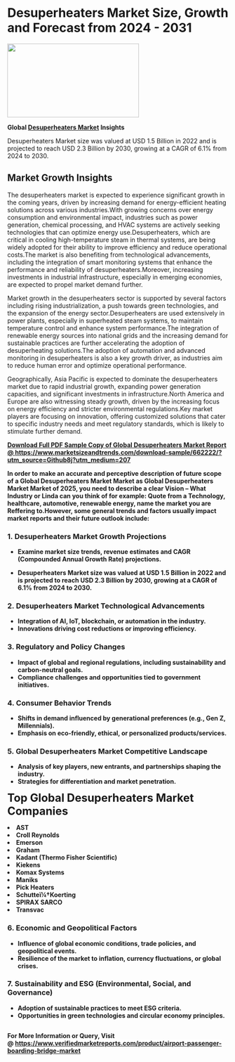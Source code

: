 <H1>Desuperheaters Market Size, Growth and Forecast from 2024 - 2031</H1><img class="aligncenter size-medium wp-image-584254" src="https://thirdeyenews.in/wp-content/uploads/2024/09/Global-Market-Research-300x168.jpeg" alt="" width="300" height="168" /><p><strong>Global&nbsp;<a href="https://www.marketsizeandtrends.com/download-sample/662222/?utm_source=Github8j?utm_medium=207">Desuperheaters Market</a> Insights</strong></p><p>Desuperheaters Market size was valued at USD 1.5 Billion in 2022 and is projected to reach USD 2.3 Billion by 2030, growing at a CAGR of 6.1% from 2024 to 2030.</p><p><h2>Market Growth Insights</h2> <p>The desuperheaters market is expected to experience significant growth in the coming years, driven by increasing demand for energy-efficient heating solutions across various industries.With growing concerns over energy consumption and environmental impact, industries such as power generation, chemical processing, and HVAC systems are actively seeking technologies that can optimize energy use.Desuperheaters, which are critical in cooling high-temperature steam in thermal systems, are being widely adopted for their ability to improve efficiency and reduce operational costs.The market is also benefiting from technological advancements, including the integration of smart monitoring systems that enhance the performance and reliability of desuperheaters.Moreover, increasing investments in industrial infrastructure, especially in emerging economies, are expected to propel market demand further.</p> <p><strong><a href="#"></a></strong></p> <p>Market growth in the desuperheaters sector is supported by several factors including rising industrialization, a push towards green technologies, and the expansion of the energy sector.Desuperheaters are used extensively in power plants, especially in superheated steam systems, to maintain temperature control and enhance system performance.The integration of renewable energy sources into national grids and the increasing demand for sustainable practices are further accelerating the adoption of desuperheating solutions.The adoption of automation and advanced monitoring in desuperheaters is also a key growth driver, as industries aim to reduce human error and optimize operational performance.</p> <p>Geographically, Asia Pacific is expected to dominate the desuperheaters market due to rapid industrial growth, expanding power generation capacities, and significant investments in infrastructure.North America and Europe are also witnessing steady growth, driven by the increasing focus on energy efficiency and stricter environmental regulations.Key market players are focusing on innovation, offering customized solutions that cater to specific industry needs and meet regulatory standards, which is likely to stimulate further demand.</p> <p><strong><a href="#"></p><p><span class=""><strong>Download Full PDF Sample Copy of Global Desuperheaters Market Report</strong> @ <a href="https://www.marketsizeandtrends.com/download-sample/662222/?utm_source=Github8j?utm_medium=207" target="_blank">https://www.marketsizeandtrends.com/download-sample/662222/?utm_source=Github8j?utm_medium=207</a></span></p><p>In order to make an accurate and perceptive description of future scope of a Global&nbsp;Desuperheaters Market Market as Global&nbsp;Desuperheaters Market Market of 2025, you need to describe a clear Vision &ndash; What Industry or Linda can you think of for example: Quote from a Technology, healthcare, automotive, renewable energy, name the market you are Reffering to.However, some general trends and factors usually impact market reports and their future outlook include:</p><h3>1.&nbsp;<strong>Desuperheaters Market Growth Projections</strong></h3><ul><li>Examine market size trends, revenue estimates and CAGR (Compounded Annual Growth Rate) projections.</li><li><p>Desuperheaters Market size was valued at USD 1.5 Billion in 2022 and is projected to reach USD 2.3 Billion by 2030, growing at a CAGR of 6.1% from 2024 to 2030.</p></li></ul><h3>2.&nbsp;<strong>Desuperheaters Market Technological Advancements</strong></h3><ul><li>Integration of AI, IoT, blockchain, or automation in the industry.</li><li>Innovations driving cost reductions or improving efficiency.</li></ul><h3>3.&nbsp;<strong>Regulatory and Policy Changes</strong></h3><ul><li>Impact of global and regional regulations, including sustainability and carbon-neutral goals.</li><li>Compliance challenges and opportunities tied to government initiatives.</li></ul><h3>4.&nbsp;<strong>Consumer Behavior Trends</strong></h3><ul><li>Shifts in demand influenced by generational preferences (e.g., Gen Z, Millennials).</li><li>Emphasis on eco-friendly, ethical, or personalized products/services.</li></ul><h3>5.&nbsp;<strong>Global Desuperheaters Market Competitive Landscape</strong></h3><ul><li>Analysis of key players, new entrants, and partnerships shaping the industry.</li><li>Strategies for differentiation and market penetration.</li></ul><p data-pm-slice="1 1 []"><span style="color: inherit; font-family: inherit; font-size: 25px;">Top Global Desuperheaters Market Companies</span></p><div class="" data-test-id=""><p><li>AST</li><li> Croll Reynolds</li><li> Emerson</li><li> Graham</li><li> Kadant (Thermo Fisher Scientific)</li><li> Kiekens</li><li> Komax Systems</li><li> Maniks</li><li> Pick Heaters</li><li> Schutteï¼†Koerting</li><li> SPIRAX SARCO</li><li> Transvac</li></p></div><h3>6.&nbsp;<strong>Economic and Geopolitical Factors</strong></h3><ul><li>Influence of global economic conditions, trade policies, and geopolitical events.</li><li>Resilience of the market to inflation, currency fluctuations, or global crises.</li></ul><h3>7.&nbsp;<strong>Sustainability and ESG (Environmental, Social, and Governance)</strong></h3><ul><li>Adoption of sustainable practices to meet ESG criteria.</li><li>Opportunities in green technologies and circular economy principles.</li></ul><h2><strong style="font-size: 14px;">For More Information or Query, Visit @&nbsp;</strong><a style="background-color: #ffffff; font-size: 14px;" href="https://www.marketsizeandtrends.com/report/desuperheaters-market/" target="_blank">https://www.verifiedmarketreports.com/product/airport-passenger-boarding-bridge-market</a></h2>